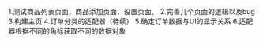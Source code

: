 1.测试商品列表页面，商品添加页面，设置页面。
2.完善几个页面的逻辑以及bug
3.构建主页
4.订单分类的适配器（待续）
5.确定订单数据与UI的显示关系
6.适配器根据不同的角标获取不同的数据对象

